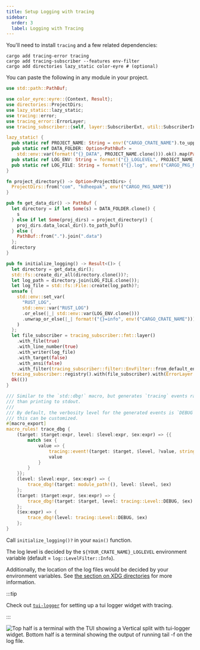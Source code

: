 ```yaml
---
title: Setup Logging with tracing
sidebar:
  order: 3
  label: Logging with Tracing
---
```


You'll need to install `tracing` and a few related dependencies:

```shell
cargo add tracing-error tracing
cargo add tracing-subscriber --features env-filter
cargo add directories lazy_static color-eyre # (optional)
```

You can paste the following in any module in your project.

```rust
use std::path::PathBuf;

use color_eyre::eyre::{Context, Result};
use directories::ProjectDirs;
use lazy_static::lazy_static;
use tracing::error;
use tracing_error::ErrorLayer;
use tracing_subscriber::{self, layer::SubscriberExt, util::SubscriberInitExt, Layer};

lazy_static! {
  pub static ref PROJECT_NAME: String = env!("CARGO_CRATE_NAME").to_uppercase().to_string();
  pub static ref DATA_FOLDER: Option<PathBuf> =
    std::env::var(format!("{}_DATA", PROJECT_NAME.clone())).ok().map(PathBuf::from);
  pub static ref LOG_ENV: String = format!("{}_LOGLEVEL", PROJECT_NAME.clone());
  pub static ref LOG_FILE: String = format!("{}.log", env!("CARGO_PKG_NAME"));
}

fn project_directory() -> Option<ProjectDirs> {
  ProjectDirs::from("com", "kdheepak", env!("CARGO_PKG_NAME"))
}

pub fn get_data_dir() -> PathBuf {
  let directory = if let Some(s) = DATA_FOLDER.clone() {
    s
  } else if let Some(proj_dirs) = project_directory() {
    proj_dirs.data_local_dir().to_path_buf()
  } else {
    PathBuf::from(".").join(".data")
  };
  directory
}

pub fn initialize_logging() -> Result<()> {
  let directory = get_data_dir();
  std::fs::create_dir_all(directory.clone())?;
  let log_path = directory.join(LOG_FILE.clone());
  let log_file = std::fs::File::create(log_path)?;
  unsafe {
    std::env::set_var(
      "RUST_LOG",
      std::env::var("RUST_LOG")
      .or_else(|_| std::env::var(LOG_ENV.clone()))
      .unwrap_or_else(|_| format!("{}=info", env!("CARGO_CRATE_NAME"))),
    )
  };
  let file_subscriber = tracing_subscriber::fmt::layer()
    .with_file(true)
    .with_line_number(true)
    .with_writer(log_file)
    .with_target(false)
    .with_ansi(false)
    .with_filter(tracing_subscriber::filter::EnvFilter::from_default_env());
  tracing_subscriber::registry().with(file_subscriber).with(ErrorLayer::default()).init();
  Ok(())
}

/// Similar to the `std::dbg!` macro, but generates `tracing` events rather
/// than printing to stdout.
///
/// By default, the verbosity level for the generated events is `DEBUG`, but
/// this can be customized.
#[macro_export]
macro_rules! trace_dbg {
    (target: $target:expr, level: $level:expr, $ex:expr) => {{
        match $ex {
            value => {
                tracing::event!(target: $target, $level, ?value, stringify!($ex));
                value
            }
        }
    }};
    (level: $level:expr, $ex:expr) => {
        trace_dbg!(target: module_path!(), level: $level, $ex)
    };
    (target: $target:expr, $ex:expr) => {
        trace_dbg!(target: $target, level: tracing::Level::DEBUG, $ex)
    };
    ($ex:expr) => {
        trace_dbg!(level: tracing::Level::DEBUG, $ex)
    };
}

```

Call `initialize_logging()?` in your `main()` function.

The log level is decided by the `${YOUR_CRATE_NAME}_LOGLEVEL` environment variable (default =
`log::LevelFilter::Info`).

Additionally, the location of the log files would be decided by your environment variables. See
[the section on XDG directories](../config-directories/) for more information.

:::tip

Check out [`tui-logger`](https://github.com/gin66/tui-logger) for setting up a tui logger widget
with tracing.

:::

![Top half is a terminal with the TUI showing a Vertical split with tui-logger widget. Bottom half is a terminal showing the output of running `tail -f` on the log file.](https://user-images.githubusercontent.com/1813121/254093932-46d8c6fd-c572-4675-bcaf-45a36eed51ff.png)
